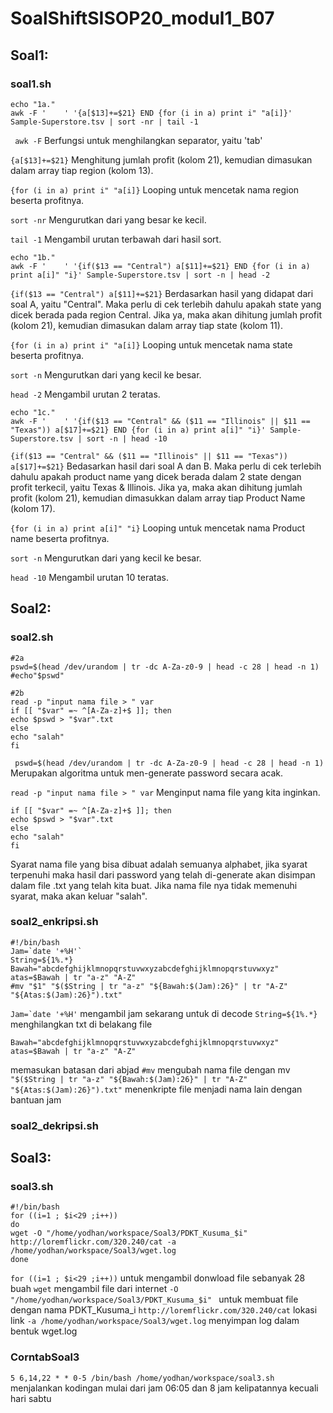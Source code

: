 # SoalShiftSISOP20_modul1_B07
## Soal1:
### soal1.sh
```
echo "1a."
awk -F '	' '{a[$13]+=$21} END {for (i in a) print i" "a[i]}' Sample-Superstore.tsv | sort -nr | tail -1
```
``` awk -F```
Berfungsi untuk menghilangkan separator, yaitu 'tab'

```{a[$13]+=$21}```
Menghitung jumlah profit (kolom 21), kemudian dimasukan dalam array tiap region (kolom 13).

```{for (i in a) print i" "a[i]}```
Looping untuk mencetak nama region beserta profitnya.

```sort -nr```
Mengurutkan dari yang besar ke kecil.

```tail -1```
Mengambil urutan terbawah dari hasil sort.

```
echo "1b."
awk -F '	' '{if($13 == "Central") a[$11]+=$21} END {for (i in a) print a[i]" "i}' Sample-Superstore.tsv | sort -n | head -2
```
```{if($13 == "Central") a[$11]+=$21}```
Berdasarkan hasil yang didapat dari soal A, yaitu "Central". Maka perlu di cek terlebih dahulu apakah state yang dicek berada pada region Central. Jika ya, maka akan dihitung jumlah profit (kolom 21), kemudian dimasukan dalam array tiap state (kolom 11).

```{for (i in a) print i" "a[i]}```
Looping untuk mencetak nama state beserta profitnya.

```sort -n```
Mengurutkan dari yang kecil ke besar.

```head -2```
Mengambil urutan 2 teratas.

```
echo "1c."
awk -F '	' '{if($13 == "Central" && ($11 == "Illinois" || $11 == "Texas")) a[$17]+=$21} END {for (i in a) print a[i]" "i}' Sample-Superstore.tsv | sort -n | head -10
```
```{if($13 == "Central" && ($11 == "Illinois" || $11 == "Texas")) a[$17]+=$21}```
Bedasarkan hasil dari soal A dan B. Maka perlu di cek terlebih dahulu apakah product name yang dicek berada dalam 2 state dengan profit terkecil, yaitu Texas & Illinois. Jika ya, maka akan dihitung jumlah profit (kolom 21), kemudian dimasukkan dalam array tiap Product Name (kolom 17).

```{for (i in a) print a[i]" "i}```
Looping untuk mencetak nama Product name beserta profitnya.


```sort -n```
Mengurutkan dari yang kecil ke besar.

```head -10```
Mengambil urutan 10 teratas.
## Soal2:
### soal2.sh
```
#2a
pswd=$(head /dev/urandom | tr -dc A-Za-z0-9 | head -c 28 | head -n 1)
#echo"$pswd"

#2b
read -p "input nama file > " var
if [[ "$var" =~ ^[A-Za-z]+$ ]]; then
echo $pswd > "$var".txt
else
echo "salah"
fi
```
``` pswd=$(head /dev/urandom | tr -dc A-Za-z0-9 | head -c 28 | head -n 1)``` 
Merupakan algoritma untuk men-generate password secara acak.

```read -p "input nama file > " var```
Menginput nama file yang kita inginkan.
```
if [[ "$var" =~ ^[A-Za-z]+$ ]]; then
echo $pswd > "$var".txt
else
echo "salah"
fi
```
Syarat nama file yang bisa dibuat adalah semuanya alphabet, jika syarat terpenuhi maka hasil dari password yang telah di-generate akan disimpan dalam file .txt yang telah kita buat. Jika nama file nya tidak memenuhi syarat, maka akan keluar "salah".
### soal2_enkripsi.sh
```
#!/bin/bash
Jam=`date '+%H'`
String=${1%.*}
Bawah="abcdefghijklmnopqrstuvwxyzabcdefghijklmnopqrstuvwxyz"
atas=$Bawah | tr "a-z" "A-Z"
#mv "$1" "$($String | tr "a-z" "${Bawah:$(Jam):26}" | tr "A-Z" "${Atas:$(Jam):26}").txt"
```
```Jam=`date '+%H'```
mengambil jam sekarang untuk di decode
```String=${1%.*}```
menghilangkan txt di belakang file
```
Bawah="abcdefghijklmnopqrstuvwxyzabcdefghijklmnopqrstuvwxyz"
atas=$Bawah | tr "a-z" "A-Z"
```
memasukan batasan dari abjad
```#mv```
mengubah nama file dengan mv
```"$($String | tr "a-z" "${Bawah:$(Jam):26}" | tr "A-Z" "${Atas:$(Jam):26}").txt"```
menenkripte file menjadi nama lain dengan bantuan jam

### soal2_dekripsi.sh
## Soal3:
### soal3.sh
```
#!/bin/bash
for ((i=1 ; $i<29 ;i++))
do
wget -O "/home/yodhan/workspace/Soal3/PDKT_Kusuma_$i" http://loremflickr.com/320.240/cat -a /home/yodhan/workspace/Soal3/wget.log
done
```
```for ((i=1 ; $i<29 ;i++))```
untuk mengambil donwload file sebanyak 28 buah
```wget```
mengambil file dari internet
```-O "/home/yodhan/workspace/Soal3/PDKT_Kusuma_$i" ```
untuk membuat file dengan nama PDKT_Kusuma_i
```http://loremflickr.com/320.240/cat```
lokasi link
```-a /home/yodhan/workspace/Soal3/wget.log```
menyimpan log dalam bentuk wget.log

### CorntabSoal3
```5 6,14,22 * * 0-5 /bin/bash /home/yodhan/workspace/soal3.sh```
menjalankan kodingan mulai dari jam 06:05 dan 8 jam kelipatannya kecuali hari sabtu
